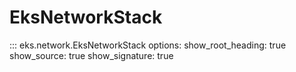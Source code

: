 # EksNetworkStack

::: eks.network.EksNetworkStack
    options:
        show_root_heading: true
        show_source: true
        show_signature: true
